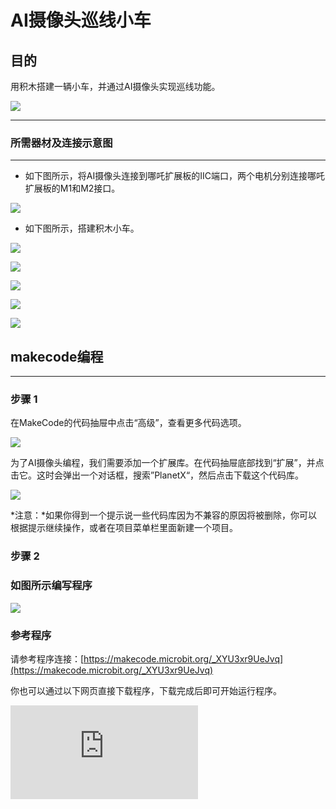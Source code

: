 # AI摄像头巡线小车

## 目的
用积木搭建一辆小车，并通过AI摄像头实现巡线功能。

![](./images/05035_01.png)



---

### 所需器材及连接示意图
---

- 如下图所示，将AI摄像头连接到哪吒扩展板的IIC端口，两个电机分别连接哪吒扩展板的M1和M2接口。


![](./images/05035_07_07.png)

- 如下图所示，搭建积木小车。

![](./images/05035_07_01.png)

![](./images/05035_07_02.png)

![](./images/05035_07_03.png)

![](./images/05035_07_04.png)

![](./images/05035_07_05.png)







## makecode编程
---

### 步骤 1
在MakeCode的代码抽屉中点击“高级”，查看更多代码选项。

![](./images/05001_04.png)

为了AI摄像头编程，我们需要添加一个扩展库。在代码抽屉底部找到“扩展”，并点击它。这时会弹出一个对话框，搜索”PlanetX“，然后点击下载这个代码库。

![](./images/05001_05.png)

*注意：*如果你得到一个提示说一些代码库因为不兼容的原因将被删除，你可以根据提示继续操作，或者在项目菜单栏里面新建一个项目。
### 步骤 2



### 如图所示编写程序

![](./images/05035_07_06.png)


### 参考程序
请参考程序连接：[https://makecode.microbit.org/_XYU3xr9UeJvq](https://makecode.microbit.org/_XYU3xr9UeJvq)

你也可以通过以下网页直接下载程序，下载完成后即可开始运行程序。

<div
    style={{
        position: 'relative',
        paddingBottom: '60%',
        overflow: 'hidden',
    }}
>
    <iframe
        src="https://makecode.microbit.org/_XYU3xr9UeJvq"
        frameborder="0"
        sandbox="allow-popups allow-forms allow-scripts allow-same-origin"
        style={{
            position: 'absolute',
            width: '100%',
            height: '100%',
        }}
    />
</div>
---

### 结果
- 搭载AI摄像头的积木小车巡线行驶。
